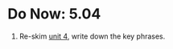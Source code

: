 # Do Now: 5.04

1. Re-skim [unit 4](http://earsketch.gatech.edu/category/unit-4), write down the key phrases. 